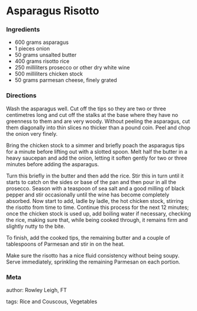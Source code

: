 # Asparagus Risotto

### Ingredients
 * 600 grams asparagus
 * 1 pieces onion
 * 50 grams unsalted butter
 * 400 grams risotto rice
 * 250 milliliters prosecco or other dry white wine
 * 500 milliliters chicken stock
 * 50 grams parmesan cheese, finely grated

### Directions

Wash the asparagus well. Cut off the tips so they are two or three centimetres long and cut off the stalks at the base where they have no greenness to them and are very woody. Without peeling the asparagus, cut them diagonally into thin slices no thicker than a pound coin. Peel and chop the onion very finely.

Bring the chicken stock to a simmer and briefly poach the asparagus tips for a minute before lifting out with a slotted spoon. Melt half the butter in a heavy saucepan and add the onion, letting it soften gently for two or three minutes before adding the asparagus.

Turn this briefly in the butter and then add the rice. Stir this in turn until it starts to catch on the sides or base of the pan and then pour in all the prosecco. Season with a teaspoon of sea salt and a good milling of black pepper and stir occasionally until the wine has become completely absorbed. Now start to add, ladle by ladle, the hot chicken stock, stirring the risotto from time to time. Continue this process for the next 12 minutes; once the chicken stock is used up, add boiling water if necessary, checking the rice, making sure that, while being cooked through, it remains firm and slightly nutty to the bite.

To finish, add the cooked tips, the remaining butter and a couple of tablespoons of Parmesan and stir in on the heat.

Make sure the risotto has a nice fluid consistency without being soupy. Serve immediately, sprinkling the remaining Parmesan on each portion.

### Meta
author: Rowley Leigh, FT

tags: Rice and Couscous, Vegetables

